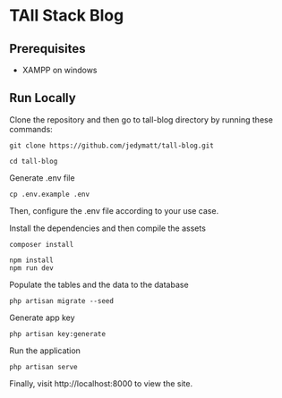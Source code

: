 # TAll Stack Blog

## Prerequisites

* XAMPP on windows

## Run Locally

Clone the repository and then go to tall-blog directory by running these commands:
```shell
git clone https://github.com/jedymatt/tall-blog.git

cd tall-blog
```

Generate .env file
```shell
cp .env.example .env
```

Then, configure the .env file according to your use case.

Install the dependencies and then compile the assets
```shell
composer install

npm install
npm run dev
```

Populate the tables and the data to the database
```shell
php artisan migrate --seed
```

Generate app key
```shell
php artisan key:generate
```

Run the application
```shell
php artisan serve
```
Finally, visit http://localhost:8000 to view the site.
